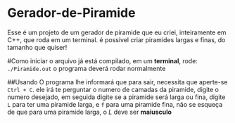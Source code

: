 # Gerador-de-Piramide
Esse é um projeto de um gerador de piramide que eu criei, inteiramente em C++, que roda em um terminal.
é possivel criar piramides largas e finas, do tamanho que quiser!

#Como iniciar
o arquivo já está compilado, em um **terminal**, rode: `./Piramide.out`
o programa deverá rodar normalmente

##Usando
O programa lhe informará que para sair, necessita que aperte-se `Ctrl + C`.
ele irá te perguntar o numero de camadas da piramide, digite o numero desejado, em seguida digite se a piramide será larga ou fina, digite `L` para ter uma piramide larga, e `f` para uma piramide fina, não se esqueça de que para uma piramide larga, o *L* deve ser **maiusculo**
